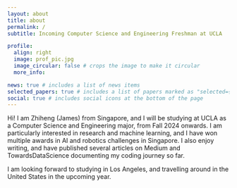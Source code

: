 ```yaml
---
layout: about
title: about
permalink: /
subtitle: Incoming Computer Science and Engineering Freshman at UCLA

profile:
  align: right
  image: prof_pic.jpg
  image_circular: false # crops the image to make it circular
  more_info:

news: true # includes a list of news items
selected_papers: true # includes a list of papers marked as "selected={true}"
social: true # includes social icons at the bottom of the page
---
```


Hi! I am Zhiheng (James) from Singapore, and I will be studying at UCLA as a Computer Science and Engineering major, from Fall 2024 onwards. I am particularly interested in research and machine learning, and I have won multiple awards in AI and robotics challenges in Singapore. I also enjoy writing, and have published several articles on Medium and TowardsDataScience documenting my coding journey so far.

I am looking forward to studying in Los Angeles, and travelling around in the United States in the upcoming year.
